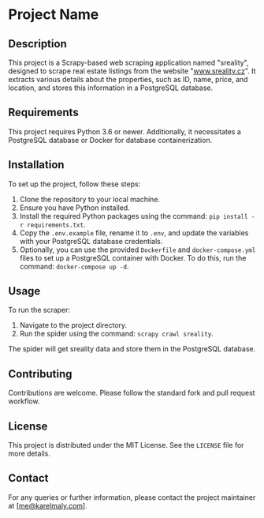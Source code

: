 # Project Name

## Description

This project is a Scrapy-based web scraping application named "sreality", designed to scrape real estate listings from the website "www.sreality.cz". It extracts various details about the properties, such as ID, name, price, and location, and stores this information in a PostgreSQL database.

## Requirements
This project requires Python 3.6 or newer. Additionally, it necessitates a PostgreSQL database or Docker for database containerization.

## Installation

To set up the project, follow these steps:

1. Clone the repository to your local machine.
2. Ensure you have Python installed.
3. Install the required Python packages using the command: `pip install -r requirements.txt`.
4. Copy the `.env.example` file, rename it to `.env`, and update the variables with your PostgreSQL database credentials.
5. Optionally, you can use the provided `Dockerfile` and `docker-compose.yml` files to set up a PostgreSQL container with Docker. To do this, run the command: `docker-compose up -d`.

## Usage

To run the scraper:

1. Navigate to the project directory.
2. Run the spider using the command: `scrapy crawl sreality`.

The spider will get sreality data and store them in the PostgreSQL database.

## Contributing

Contributions are welcome. Please follow the standard fork and pull request workflow.

## License

This project is distributed under the MIT License. See the `LICENSE` file for more details.

## Contact

For any queries or further information, please contact the project maintainer at [me@karelmaly.com].
